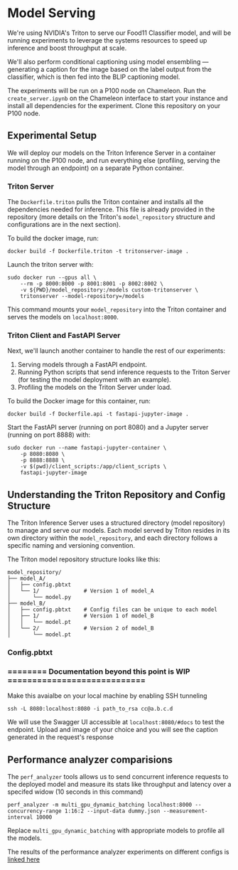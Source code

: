 # Model Serving 

We're using NVIDIA's Triton to serve our Food11 Classifier model, and will be running experiments to leverage the systems resources to speed up inference and boost throughput at scale.

We'll also perform conditional captioning using model ensembling — generating a caption for the image based on the label output from the classifier, which is then fed into the BLIP captioning model.

The experiments will be run on a P100 node on Chameleon.  Run the `create_server.ipynb` on the Chameleon interface to start your instance and install all dependencies for the experiment. Clone this repository on your P100 node.

## Experimental Setup

We will deploy our models on the Triton Inference Server in a container running on the P100 node, and run everything else (profiling, serving the model through an endpoint) on a separate Python container.

### Triton Server 

The `Dockerfile.triton` pulls the Triton container and installs all the dependencies needed for inference. This file is already provided in the repository (more details on the Triton's `model_repository` structure and configurations are in the next section).

To build the docker image, run:
```
docker build -f Dockerfile.triton -t tritonserver-image .
```
Launch the triton server with:
```
sudo docker run --gpus all \ 
	--rm -p 8000:8000 -p 8001:8001 -p 8002:8002 \
	-v ${PWD}/model_repository:/models custom-tritonserver \
	tritonserver --model-repository=/models
```

This command mounts your `model_repository` into the Triton container and serves the models on `localhost:8000`.

### Triton Client and FastAPI Server

Next, we'll launch another container to handle the rest of our experiments:

1.  Serving models through a FastAPI endpoint.
2.  Running Python scripts that send inference requests to the Triton Server (for testing the model deployment with an example).
3.  Profiling the models on the Triton Server under load.

To build the Docker image for this container, run:
```
docker build -f Dockerfile.api -t fastapi-jupyter-image .
```
Start the FastAPI server (running on port 8080) and a Jupyter server (running on port 8888) with:
```
sudo docker run --name fastapi-jupyter-container \ 
	-p 8080:8080 \
	-p 8888:8888 \
	-v $(pwd)/client_scripts:/app/client_scripts \
	fastapi-jupyter-image
```

## Understanding the Triton Repository and Config Structure 

The Triton Inference Server uses a structured directory (model repository) to manage and serve our models. Each model served by Triton resides in its own directory within the `model_repository`, and each directory follows a specific naming and versioning convention.

The Triton model repository structure looks like this: 

```
model_repository/
├── model_A/
│   ├── config.pbtxt
│   └── 1/				# Version 1 of model_A
│       └── model.py	
├── model_B/
│   ├── config.pbtxt	# Config files can be unique to each model
│   ├── 1/				# Version 1 of model_B
│   │   └── model.pt
│   └── 2/				# Version 2 of model_B
│       └── model.pt
```

### Config.pbtxt


### ========  Documentation beyond this point is WIP ============================
Make this avaialbe on your local machine by enabling SSH tunneling

```
ssh -L 8080:localhost:8080 -i path_to_rsa cc@a.b.c.d
```

We will use the Swagger UI accessible at `localhost:8080/#docs` to test the endpoint. Upload and image of your choice and you will see the caption generated in the request's response


## Performance analyzer comparisions 

The `perf_analyzer` tools allows us to send concurrent inference requests to the deployed model and measure its stats like throughput and latency over a specifed widow (10 seconds in this command)

```
perf_analyzer -m multi_gpu_dynamic_batching localhost:8000 --concurrency-range 1:16:2 --input-data dummy.json --measurement-interval 10000
```

Replace `multi_gpu_dynamic_batching` with appropriate models to profile all the models.

The results of the performance analyzer experiments on different configs is [linked here](https://docs.google.com/document/d/19h2KS1Ec0joOoNzzzspa8D8L24xzdzHU4pegB9TbNhs/edit?tab=t.0)

